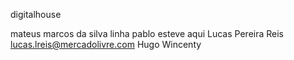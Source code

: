 digitalhouse

mateus marcos da silva
linha pablo esteve aqui
Lucas Pereira Reis <lucas.lreis@mercadolivre.com>
Hugo
Wincenty
